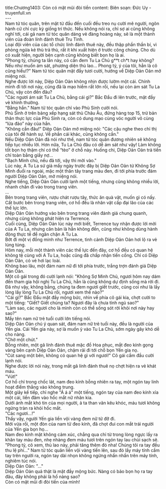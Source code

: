 title:Chương1403: Còn có mặt mũi đòi tiền
content:
Biên soạn: Đức Uy - truyenfull.vn<br>---<br>Nam tử tóc quăn, trên mặt từ đầu đến cuối đều treo nụ cười mê người, ngôn hành cử chỉ cực kỳ giống trí thức. Nếu không nói ra, chỉ sợ ai cũng không nghĩ tới, cái gã nam tử tóc quăn dáng vẻ đàng hoàng này, sẽ là một thành viên của đoàn lính đánh thuê Tru Tinh.<br>Loại đội viên của các tổ chức lính đánh thuê này, đều thập phần thần bí, vì phòng ngừa kẻ thù trả thù, rất ít khi xuất hiện ở trước công chúng. Cho dù có xuất hiện, người bên cạnh cũng không biết bọn họ là ai.<br>"Phong tỷ, chúng ta lần này, có cần đem Tu La Chủ g**t ch*t hay không? Nếu như muốn ám sát, phương diện thù lao... Phong tỷ, ý của tôi, hẳn là cô cũng hiểu!?" Nam tử tóc quăn mặt đầy tươi cười, hướng về Diệp Oản Oản mở miệng nói.<br>Nghe được lời này, Diệp Oản Oản không nhịn được lườm một cái. Chính mình đi tới nơi này, cũng đã là mạo hiểm rất lớn rồi, nếu lại còn ám sát Tu La Chủ, vậy còn đến đâu?<br>"Các ngươi ám sát Tu La Chủ, bằng cái gì?" Bắc Đẩu đi lên trước, mặt đầy vẻ khinh thường.<br>"Bằng hắn." Nam tử tóc quăn chỉ vào Phù Sinh cười nói.<br>Phù Sinh ở trên bảng xếp hạng sát thủ Châu Âu, đứng hàng top 15, trừ bản thân thực lực của Phù Sinh ra, còn có dung mạo cùng vóc người vô cùng “lừa đảo” này của hắn.<br>"Không cần đâu!" Diệp Oản Oản mở miệng nói: "Các cậu nghe theo chỉ thị của tôi để hành sự. Về phần cái khác, cũng không cần."<br>Nếu Diệp Oản Oản đã nói như thế, nam tử tóc quăn đương nhiên sẽ không tiếp tục nhiều lời. Hơn nữa, Tu La Chủ đâu có dễ ám sát như vậy! Làm không tốt bọn họ thậm chí có thể “tèo” ở chỗ này. Huống chi, Diệp Oản Oản trả tiền chỉ toàn bằng giấy nợ…<br>"Bạch Minh chủ, nếu đã tới, vậy thì mời vào."<br>Lúc này, A Tu La sứ giả mấy ngày trước đây bị Diệp Oản Oản từ Không Sợ Minh đuổi ra ngoài, mặc một thân tây trang màu đen, đi tới phía trước đám người Diệp Oản Oản, mở miệng nói.<br>Nghe tiếng, Diệp Oản Oản cười lạnh một tiếng, nhưng cũng không nhiều lời, nhanh chân đi vào trong trang viên.<br>...<br>Bên trong trang viên, rượu chát rượu tây, thức ăn quà vặt, muốn gì có nấy.<br>Cất bước bên trong trang viên, cơ hồ đều là nhân vật cấp đại lão của các thế lực lớn.<br>Diệp Oản Oản hướng vào bên trong trang viên đánh giá chung quanh, nhưng cũng không phát hiện ra Terrence.<br>Cuối cùng, Diệp Oản Oản lúc này mới biết, Terrence tuy nhận được lời mời của A Tu La, nhưng căn bản là hắn không đến, cũng như không dùng hành động thực tế để ngăn chặn A Tu La.<br>Bớt đi một vị đồng minh như Terrence, tình cảnh Diệp Oản Oản hơi lộ ra vẻ lúng túng.<br>Hôm nay, mỗi một thành viên các thế lực đến đây, cơ hồ đều có quan hệ không tệ cùng với A Tu La, hoặc cũng đã chấp nhận tiến cống. Chỉ có Diệp Oản Oản, có vẻ hơi lạc loài.<br>Không bao lâu, một đám nam nữ đi tới phía trước, trắng trợn đánh giá Diệp Oản Oản.<br>Một cô gái trong đó cười lạnh nói: "Không Sợ Minh Chủ, ngươi hôm nay dám đến tham gia hội nghị Tu La Chủ, hẳn là cũng không dự định sống mà rời đi. Đã như vậy, không bằng, chúng ta đem ngươi giết trước, cũng coi như là lấy lòng lấy lòng Tu La Chủ rồi, ngươi xem thế nào?"<br>"Cái gì?" Bắc Đẩu mặt đầy mộng bức, nhìn về phía cô gái kia, chợt cười to một tiếng: "Giết? Giết chúng ta? Ngươi đây là chưa tỉnh ngủ sao?"<br>"Làm sao, các ngươi cho là mình còn có thể sống sót rời khỏi nơi này hay sao?"<br>Mấy tên nam nữ trẻ tuổi cười lớn tiếng nói.<br>Diệp Oản Oản chú ý quan sát, đám nam nữ trẻ tuổi này, đều là người của Yến gia. Cái Yến gia này, sợ là muốn ỷ vào Tu La Chủ, sớm ngày gây khó dễ cho nàng.<br>"Chờ một chút."<br>Bỗng nhiên, một gã lính đánh thuê mặc đồ Hoa phục, mắt đeo kính gọng vàng bên cạnh Diệp Oản Oản, chậm rãi đi tới chỗ bọn Yến gia nọ.<br>"Cút sang một bên, không có quan hệ gì với ngươi!" Cô gái cầm đầu cười lạnh nói.<br>Nghe được lời nói này, trong mắt gã lính đánh thuê nọ chợt hiện ra vẻ khát máu.<br>"Vút!"<br>Cơ hồ chỉ trong chốc lát, nam đeo kính bỗng nhiên ra tay, một ngón tay linh hoạt điểm thẳng vào không trung.<br>Một giây kế tiếp, chỉ nghe "Á á á" một tiếng, ngón tay của nam đeo kính xỉa một cái, liền đâm vào hốc mắt nữ nhân kia.<br>Dưới ánh mắt khó tin của mọi người, ả ta than vãn kêu khóc, máu tươi không ngừng tràn ra khỏi hốc mắt.<br>"Các ngươi...!"<br>Thấy vậy, người Yến gia liền vội vàng đem nữ tử đỡ đi.<br>Mới vừa rồi, một đòn của nam tử đeo kính, đã chọt đui con mắt trái người của Yến gia bọn họ…<br>Nam đeo kính mặt không cảm xúc, chẳng qua chỉ từ trong lòng ngực lấy ra khăn tay màu đen, nhẹ nhàng đem máu tươi trên ngón tay lau chùi sạch sẽ.<br>"Phong tỷ, cô xem, thù lao này, phải tăng thêm đó nha! Chúng tôi ra tay đều thu lệ phí..." Nam tử tóc quăn liền vội vàng tiến lên, sau đó lấy máy tính cầm tay trên người ra, ngón tay dài nhọn không ngừng nhấn nhấn trên máy tính, nghiêm túc nói.<br>Diệp Oản Oản: "..."<br>Diệp Oản Oản quả thật là mặt đầy mộng bức. Nàng có bảo bọn họ ra tay đâu, đây không phải là hố nàng sao?<br>Còn có mặt mũi đi đòi tiền của mình!